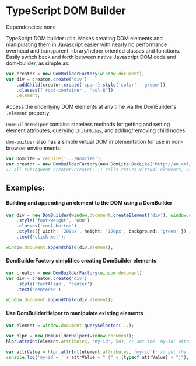 TypeScript DOM Builder
==============

Dependencies:
none

TypeScript DOM builder utils.  Makes creating DOM elements and manipulating them in Javascript easier with nearly no performance overhead and transparent, library/helper oriented classes and functions.
Easily switch back and forth between native Javascript DOM code and dom-builder, as simple as:
```ts
var creator = new DomBuilderFactory(window.document);
var div = creator.create('div')
	.addChild(creator.create('span').style('color', 'green'))
	.classes(['root-container', 'col-8'])
	.element;
```

Access the underlying DOM elements at any time via the DomBuilder's `.element` property.

`DomBuilderHelper` contains stateless methods for getting and setting element attributes, querying `childNodes`, and adding/removing child nodes.

`dom-builder` also has a simple virtual DOM implementation for use in non-browser environments:
```ts
var DomLite = require('.../DomLite');
var creator = new DomBuilderFactory(new DomLite.DocLike('http://an.xml/namespace/schema', 'root-element'));
// all subsequent creator.create(...) calls return virtual elements, useful for cases like building XLSX/ODF XML documents server side
```


## Examples:
#### Building and appending an element to the DOM using a DomBuilder
```ts
var div = new DomBuilder(window.document.createElement('div'), window.document)
	.style('font-weight', '600')
	.classes('cool-button')
	.styles({ width: '200px', height: '120px', background: 'green' }) // add multiple styles at once
	.text('click me!');

window.document.appendChild(div.element);
```

#### DomBuilderFactory simplifies creating DomBuilder elements
```ts
var creator = new DomBuilderFactory(window.document);
var div = creator.create('div')
	.style('textAlign', 'center')
	.text('centered');

window.document.appendChild(div.element);
```

#### Use DomBuilderHelper to manipulate existing elements
```ts
var element = window.document.querySelector(...);

var hlpr = new DomBuilderHelper(window.document);
hlpr.attrInt(element.attributes, 'my-id', 54); // set the 'my-id' attribute of the element

var attrValue = hlpr.attrInt(element.attributes, 'my-id'); // get the 'my-id' attribute from the element and convert it to an integer
console.log('my-id = ' + attrValue + " (" + (typeof attrValue) + ")");
```

